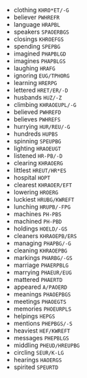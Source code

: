 * clothing `KHRO*ET/-G`
* believer `PWHREFR`
* language `HRAPBL`
* speakers `SPAOERBGS`
* closings `KHROEFGS`
* spending `SPEPBG`
* imagined `PHAPBLGD`
* imagines `PHAPBLGS`
* laughing `HRAFG`
* ignoring `EUG/TPHORG`
* learning `HRERPG`
* lettered `HRET/ER/-D`
* husbands `HUZ/-Z`
* climbing `KHRAOEUPL/-G`
* believed `PWHREFD`
* believes `PWHREFS`
* hurrying `HUR/REU/-G`
* hundreds `HUPBS`
* spinning `SPEUPBG`
* lighting `HRAOEUGT`
* listened `HR-PB/-D`
* clearing `KHRAOERG`
* littlest `HREUT/HR*ES`
* hospital `HOPT`
* clearest `KHRAOER/EFT`
* lowering `HROERG`
* luckiest `HRUBG/KWREFT`
* lunching `HRUPB/-FPG`
* machines `PH-PBS`
* machined `PH-PBD`
* holdings `HOELD/-GS`
* cleaners `KHRAOEPB/ERS`
* managing `PHAPBG/-G`
* cleaning `KHRAOEPBG`
* markings `PHARBG/-GS`
* marriage `PHAERPBLG`
* marrying `PHAEUR/EUG`
* mattered `PHAERTD`
* appeared `A/PAOERD`
* meanings `PHAOEPBGS`
* meetings `PHAOEGTS`
* memories `PHOEURPLS`
* helpings `HEPGS`
* mentions `PHEPBGS/-S`
* heaviest `HEF/KWREFT`
* messages `PHEPBLGS`
* middling `PHEUD/HREUPBG`
* circling `SEUR/K-LG`
* hearings `HAOERGS`
* spirited `SPEURTD`

